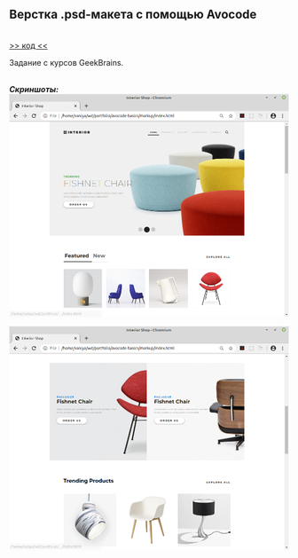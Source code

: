 ## Верстка .psd-макета с помощью Avocode 
\
[>> код <<](https://github.com/vaniya-k/avocode-basics)

Задание с курсов GeekBrains.

\
_**Скриншоты:**_
![01](01.png)

![02](02.png)
